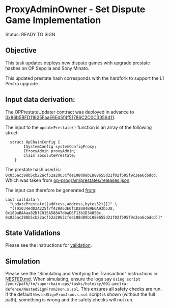 # ProxyAdminOwner - Set Dispute Game Implementation

Status: READY TO SIGN

## Objective

This task updates deploys new dispute games with upgrade prestate hashes on OP Sepolia and Sony Minato.

This updated prestate hash corresponds with the hardfork to support the L1 Pectra upgrade.

## Input data derivation:

The OPPrestateUpdater contract was deployed in advance to [0x86b5BFD11625FaaE6Ed5f4f51786C2C0C3359411](https://sepolia.etherscan.io/address/0x86b5BFD11625FaaE6Ed5f4f51786C2C0C3359411).

The input to the `updatePrestate()` function is an array of the following struct:

```solidity
  struct OpChainConfig {
        ISystemConfig systemConfigProxy;
        IProxyAdmin proxyAdmin;
        Claim absolutePrestate;
    }
```

The prestate hash used is: `0x035ac388b5cb22acf52a2063cfde108d09b1888655d21f02f595f9c3ea6cbdcd`.
Which was taken from [op-program/prestates/releases.json](https://github.com/ethereum-optimism/optimism/blob/8d0dd96e494b2ba154587877351e87788336a4ec/op-program/prestates/releases.json#L9).

The input can therefore be generated [from](https://github.com/ethereum-optimism/superchain-registry/blob/fb6f538e17ee296b19536b03b8c73adc6041c60d/superchain/configs/sepolia/op.toml#L58-L59):

```
cast calldata \
  "updatePrestate((address,address,bytes32)[])" \
  "[(0x034edD2A225f7f429A63E0f1D2084B9E0A93b538, 0x189aBAAaa82DfC015A588A7dbaD6F13b1D3485Bc, 0x035ac388b5cb22acf52a2063cfde108d09b1888655d21f02f595f9c3ea6cbdcd)]"
```

## State Validations

Please see the instructions for [validation](./VALIDATION.md).

## Simulation

Please see the "Simulating and Verifying the Transaction" instructions in [NESTED.md](../../../NESTED.md).
When simulating, ensure the logs say `Using script /your/path/to/superchain-ops/tasks/holesky/001-pectra-defense/NestedSignFromJson.s.sol`.
This ensures all safety checks are run. If the default `NestedSignFromJson.s.sol` script is shown (without the full path), something is wrong and the safety checks will not run.
